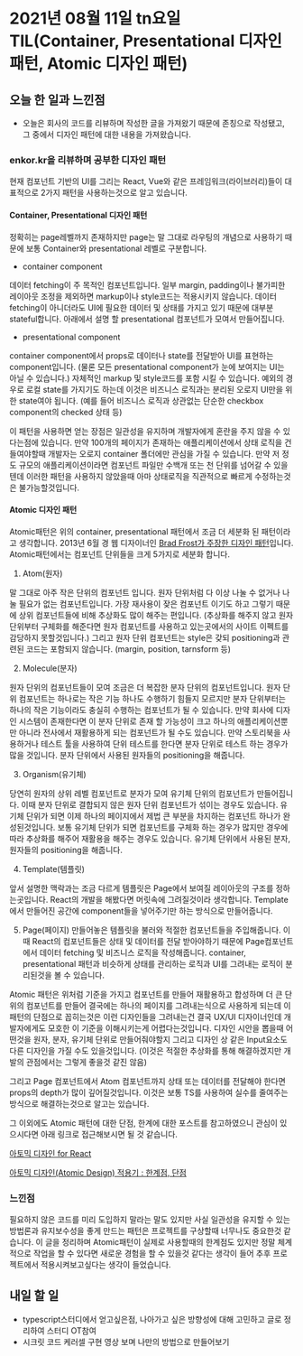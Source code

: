 # 2021년 08월 11일 tn요일 TIL(Container, Presentational 디자인 패턴, Atomic 디자인 패턴)

## 오늘 한 일과 느낀점

- 오늘은 회사의 코드를 리뷰하며 작성한 글을 가져왔기 때문에 존칭으로 작성됐고, 그 중에서 디자인 패턴에 대한 내용을 가져왔습니다.

### enkor.kr을 리뷰하며 공부한 디자인 패턴

현재 컴포넌트 기반의 UI를 그리는 React, Vue와 같은 프레임워크(라이브러리)들이 대표적으로 2가지 패턴을 사용하는것으로 알고 있습니다.

#### Container, Presentational 디자인 패턴

정확히는 page레벨까지 존재하지만 page는 말 그대로 라우팅의 개념으로 사용하기 때문에 보통 Container와 presentational 레벨로 구분합니다.

- container component

데이터 fetching이 주 목적인 컴포넌트입니다. 일부 margin, padding이나 불가피한 레이아웃 조정을 제외하면 markup이나 style코드는 적용시키지 않습니다. 데이터 fetching이 아니더라도 UI에 필요한 데이터 및 상태를 가지고 있기 때문에 대부분 stateful합니다. 아래에서 설명 할 presentational 컴포넌트가 모여서 만들어집니다.

- presentational component

container component에서 props로 데이터나 state를 전달받아 UI를 표현하는 component입니다. (물론 모든 presentational component가 눈에 보여지는 UI는 아닐 수 있습니다.) 자체적인 markup 및 style코드를 포함 시킬 수 있습니다. 예외의 경우로 로컬 state를 가지기도 하는데 이것은 비즈니스 로직과는 분리된 오로지 UI만을 위한 state여야 됩니다. (예를 들어 비즈니스 로직과 상관없는 단순한 checkbox component의 checked 상태 등)

이 패턴을 사용하면 얻는 장점은 일관성을 유지하며 개발자에게 혼란을 주지 않을 수 있다는점에 있습니다. 만약 100개의 페이지가 존재하는 애플리케이션에서 상태 로직을 건들여야할때 개발자는 오로지 container 폴더에만 관심을 가질 수 있습니다. 만약 저 정도 규모의 애플리케이션이라면 컴포넌트 파일만 수백개 또는 천 단위를 넘어갈 수 있을텐데 이러한 패턴을 사용하지 않았을때 아마 상태로직을 직관적으로 빠르게 수정하는것은 불가능할것입니다.

#### Atomic 디자인 패턴

Atomic패턴은 위의 container, presentational 패턴에서 조금 더 세분화 된 패턴이라고 생각합니다. 2013년 6월 경 웹 디자이너인 [Brad Frost가 주장한 디자인 패턴](https://bradfrost.com/blog/post/atomic-web-design/)입니다. Atomic패턴에서는 컴포넌트 단위들을 크게 5가지로 세분화 합니다.

1. Atom(원자)

말 그대로 아주 작은 단위의 컴포넌트 입니다. 원자 단위처럼 다 이상 나눌 수 없거나 나눌 필요가 없는 컴포넌트입니다. 가장 재사용이 잦은 컴포넌트 이기도 하고 그렇기 때문에 상위 컴포넌트들에 비해 추상화도 많이 해주는 편입니다. (추상화를 해주지 않고 원자 단위부터 구체화를 해준다면 원자 컴포넌트를 사용하고 있는곳에서의 사이트 이펙트를 감당하지 못할것입니다.) 그리고 원자 단위 컴포넌트는 style은 갖되 positioning과 관련된 코드는 포함되지 않습니다. (margin, position, tarnsform 등)

2. Molecule(분자)

원자 단위의 컴포넌트들이 모여 조금은 더 복잡한 분자 단위의 컴포넌트입니다. 원자 단위 컴포넌트는 하나로는 작은 기능 하나도 수행하기 힘들지 모르지만 분자 단위부터는 하나의 작은 기능이라도 충실히 수행하는 컴포넌트가 될 수 있습니다. 만약 회사에 디자인 시스템이 존재한다면 이 분자 단위로 존재 할 가능성이 크고 하나의 애플리케이션뿐만 아니라 전사에서 재활용하게 되는 컴포넌트가 될 수도 있습니다. 만약 스토리북을 사용하거나 테스트 툴을 사용하여 단위 테스트를 한다면 분자 단위로 테스트 하는 경우가 많을 것입니다. 분자 단위에서 사용된 원자들의 positioning을 해줍니다.

3. Organism(유기체)

당연히 원자의 상위 레벨 컴포넌트로 분자가 모여 유기체 단위의 컴포넌트가 만들어집니다. 이때 분자 단위로 결합되지 않은 원자 단위 컴포넌트가 섞이는 경우도 있습니다. 유기체 단위가 되면 이제 하나의 페이지에서 제법 큰 부분을 차지하는 컴포넌트 하나가 완성된것입니다. 보통 유기체 단위가 되면 컴포넌트를 구체화 하는 경우가 많지만 경우에 따라 추상화를 해주어 재활용을 해주는 경우도 있습니다. 유기체 단위에서 사용된 분자, 원자들의 positioning을 해줍니다.

4. Template(템플릿)

앞서 설명한 맥락과는 조금 다르게 템플릿은 Page에서 보여질 레이아웃의 구조를 정하는곳입니다. React의 개발을 해봤다면 머릿속에 그려질것이라 생각합니다. Template에서 만들어진 공간에 component들을 넣어주기만 하는 방식으로 만들어줍니다.

5. Page(페이지)
   만들어놓은 템플릿을 불러와 적절한 컴포넌트들을 주입해줍니다. 이때 React의 컴포넌트들은 상태 및 데이터를 전달 받아야하기 때문에 Page컴포넌트에서 데이터 fetching 및 비즈니스 로직을 작성해줍니다. container, presentational 패턴과 비슷하게 상태를 관리하는 로직과 UI를 그려내는 로직이 분리된것을 볼 수 있습니다.

Atomic 패턴은 위처럼 기준을 가지고 컴포넌트를 만들어 재활용하고 합성하며 더 큰 단위의 컴포넌트를 만들어 결국에는 하나의 페이지를 그려내는식으로 사용하게 되는데 이 패턴의 단점으로 꼽히는것은 이런 디자인들을 그려내는건 결국 UX/UI 디자이너인데 개발자에게도 모호한 이 기준을 이해시키는게 어렵다는것입니다. 디자인 시안을 뽑을때 어떤것을 원자, 분자, 유기체 단위로 만들어줘야할지 그리고 디자인 상 같은 Input요소도 다른 디자인을 가질 수도 있을것입니다. (이것은 적절한 추상화를 통해 해결하겠지만 개발의 관점에서는 그렇게 좋을것 같진 않음)

그리고 Page 컴포넌트에서 Atom 컴포넌트까지 상태 또는 데이터를 전달해야 한다면 props의 depth가 많이 깊어질것입니다. 이것은 보통 TS를 사용하여 실수를 줄여주는 방식으로 해결하는것으로 알고는 있습니다.

그 이외에도 Atomic 패턴에 대한 단점, 한계에 대한 포스트를 참고하였으니 관심이 있으시다면 아래 링크로 접근해보시면 될 것 같습니다.

[아토믹 디자인 for React](https://medium.com/@inthewalter/atomic-design-for-react-514660f93ba)

[아토믹 디자인(Atomic Design) 적용기 : 한계점, 단점](https://sumini.dev/guide/009-dont-use-atomic-design/)

### 느낀점

필요하지 않은 코드를 미리 도입하지 말라는 말도 있지만 사실 일관성을 유지할 수 있는 방법론과 유지보수성을 좋게 만드는 패턴은 프로젝트를 구상할때 너무나도 중요한것 같습니다. 이 글을 정리하며 Atomic패턴이 실제로 사용할때의 한계점도 있지만 정말 체계적으로 작업을 할 수 있다면 새로운 경험을 할 수 있을것 같다는 생각이 들어 추후 프로젝트에서 적용시켜보고싶다는 생각이 들었습니다.

## 내일 할 일

- typescript스터디에서 얻고싶은점, 나아가고 싶은 방향성에 대해 고민하고 글로 정리하여 스터디 OT참여
- 시크릿 코드 케러셀 구현 영상 보며 나만의 방법으로 만들어보기
